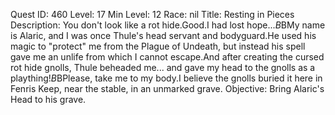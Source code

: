 Quest ID: 460
Level: 17
Min Level: 12
Race: nil
Title: Resting in Pieces
Description: You don't look like a rot hide.Good.I had lost hope...$B$BMy name is Alaric, and I was once Thule's head servant and bodyguard.He used his magic to "protect" me from the Plague of Undeath, but instead his spell gave me an unlife from which I cannot escape.And after creating the cursed rot hide gnolls, Thule beheaded me... and gave my head to the gnolls as a plaything!$B$BPlease, take me to my body.I believe the gnolls buried it here in Fenris Keep, near the stable, in an unmarked grave.
Objective: Bring Alaric's Head to his grave.
